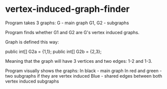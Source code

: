 # vertex-induced-graph-finder

Program takes 3 graphs:
G - main graph
G1, G2 - subgraphs

Program finds whether G1 and G2 are G's vertex induced graphs.

Graph is defined this way:

public int[] G2a = {1,1};
public int[] G2b = {2,3};

Meaning that the graph will have 3 vertices and two edges: 1-2 and 1-3.

Program visually shows the graphs:
In black - main graph
In red and green - two subgraphs if they are vertex induced
Blue - shared edges between both vertex induced subgraphs